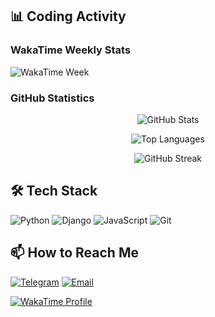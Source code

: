 

## 📊 Coding Activity

### WakaTime Weekly Stats
![WakaTime Week](https://github-readme-stats.vercel.app/api/wakatime?username=dnneeep&layout=compact&theme=radical&range=last_7_days)

### GitHub Statistics
<div align="center">
  
![GitHub Stats](https://github-readme-stats.vercel.app/api?username=huseinmirahmatov&show_icons=true&theme=radical&include_all_commits=true)

![Top Languages](https://github-readme-stats.vercel.app/api/top-langs/?username=huseinmirahmatov&layout=compact&theme=radical&hide_border=true)

![GitHub Streak](https://streak-stats.demolab.com?user=huseinmirahmatov&theme=radical&hide_border=true)

</div>

## 🛠️ Tech Stack
![Python](https://img.shields.io/badge/Python-3776AB?style=for-the-badge&logo=python&logoColor=white)
![Django](https://img.shields.io/badge/Django-092E20?style=for-the-badge&logo=django&logoColor=white)
![JavaScript](https://img.shields.io/badge/JavaScript-F7DF1E?style=for-the-badge&logo=javascript&logoColor=black)
![Git](https://img.shields.io/badge/Git-F05032?style=for-the-badge&logo=git&logoColor=white)

## 📫 How to Reach Me
[![Telegram](https://img.shields.io/badge/Telegram-2CA5E0?style=for-the-badge&logo=telegram&logoColor=white)](https://t.me/your_username)
[![Email](https://img.shields.io/badge/Gmail-D14836?style=for-the-badge&logo=gmail&logoColor=white)](mailto:your.email@gmail.com)

[![WakaTime Profile](https://wakatime.com/badge/user/dnneep.svg)](https://wakatime.com/@dnneep)
